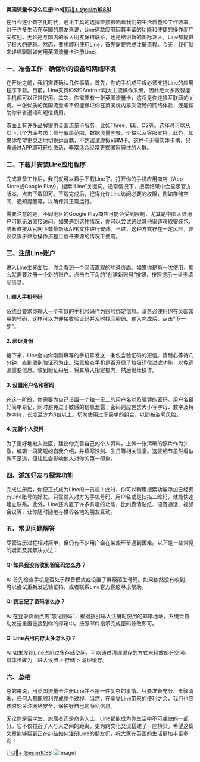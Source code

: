 **英国流量卡怎么注册line[[TG💪+ @esim1088](https://t.me/s/esim1088)]**

在当今这个数字化时代，通讯工具的选择直接影响着我们的生活质量和工作效率。对于许多生活在英国的朋友来说，Line这款应用因其丰富的功能和便捷的操作而广受欢迎。无论是与国内的家人朋友保持联系，还是结识新的国际友人，Line都提供了极大的便利。然而，要想顺利使用Line，首先需要完成注册流程。今天，我们就来详细聊聊如何用英国流量卡注册Line。

### **一、准备工作：确保你的设备和网络环境**
在开始之前，我们需要确认几件事情。首先，你的手机或平板必须支持Line的应用程序下载。目前，Line支持iOS和Android两大主流操作系统，因此绝大多数智能手机都可以正常使用。其次，你需要有一张英国流量卡，这将是你连接互联网的关键。一张优质的英国流量卡不仅能保证你在英国境内享受流畅的网络体验，还能帮助你节省通话和短信费用。

市面上有许多品牌提供英国流量卡服务，比如Three、EE、O2等。选择时可以从以下几个方面考虑：信号覆盖范围、数据流量套餐、价格以及客服支持。此外，如果你希望更灵活地切换运营商，不妨试试虚拟eSIM卡。这种卡无需实体卡槽，只需通过APP即可轻松激活，非常适合经常更换国家居住的人群。

### **二、下载并安装Line应用程序**
完成准备工作后，我们就可以着手下载Line了。打开你的手机应用商店（App Store或Google Play），搜索“Line”关键词。通常情况下，搜索结果中会显示官方版本，点击下载即可。下载完成后，记得允许Line访问必要的权限，例如存储空间、通知提醒等，以确保其正常运行。

需要注意的是，不同地区的Google Play商店可能会受到限制，尤其是中国大陆用户可能无法直接访问。如果遇到这种情况，你可以尝试通过其他渠道获取安装包，或者直接从官网下载最新版APK文件进行安装。不过，这种方式存在一定风险，建议仅限于熟悉操作流程且信任来源的情况下使用。

### **三、注册Line账户**
进入Line主界面后，你会看到一个简洁直观的登录页面。如果你是第一次使用，那么就需要注册一个新的账户。点击右下角的“创建新账号”按钮，按照提示一步步填写信息。

#### **1. 输入手机号码**
系统会要求你输入一个有效的手机号码作为账号绑定信息。请务必使用你在英国常用的号码，这样可以方便接收验证码并及时找回密码。输入完成后，点击“下一步”。

#### **2. 验证身份**
接下来，Line会向你刚刚填写的手机号发送一条包含验证码的短信。请耐心等待几分钟，直到收到验证码为止。注意检查手机是否开启了垃圾短信过滤功能，以免遗漏重要信息。收到验证码后，将其填入指定框内，然后继续操作。

#### **3. 设置用户名和密码**
在这一阶段，你需要为自己设置一个独一无二的用户名以及强健的密码。用户名最好简单易记，同时避免过于敏感的信息泄露；密码则应包含大小写字母、数字及特殊字符，长度至少为8位以上。切勿使用过于简单的组合，以防被盗号风险。

#### **4. 完善个人资料**
为了更好地融入社区，建议你完善自己的个人资料。上传一张清晰的照片作为头像，编辑一段简短的自我介绍，并填写性别、生日等相关信息。这些细节虽然看似微不足道，但往往会影响他人对你的第一印象。

### **四、添加好友与探索功能**
完成注册后，你便正式成为Line的一员啦！此时，你可以利用搜索功能添加已经拥有Line账号的好友。只需输入对方的手机号码、用户名或是扫描二维码，就能快速建立联系。此外，Line还内置了许多有趣的功能，比如表情贴纸、语音通话、视频会议等，让你随时随地与世界各地的朋友互动。

### **五、常见问题解答**
尽管注册过程相对简单，但仍有不少用户会在某些环节遇到困难。以下是一些常见的疑问及其解决办法：

#### **Q: 如果我没有收到验证码怎么办？**
A: 首先检查手机是否处于静音模式或设置了屏蔽陌生号码。如果依然没有收到，可以尝试重新发送验证码，或者联系Line官方客服寻求帮助。

#### **Q: 我忘记了密码怎么办？**
A: 在登录页面点击“忘记密码”，根据指引输入注册时使用的邮箱地址，系统会自动发送重置链接到你的邮箱中。按照邮件指示完成密码修改即可。

#### **Q: Line占用内存太多怎么办？**
A: 如果发现Line占用过多存储空间，可以通过清理缓存的方式来释放部分空间。具体步骤为：进入设置 > 存储 > 清理缓存。

### **六、总结**
总的来说，用英国流量卡注册Line并不是一件复杂的事情。只要准备充分、步骤清晰，任何人都能顺利完成整个过程。当然，在享受Line带来的便利之余，我们也应该时刻关注网络安全，保护好自己的隐私信息。

无论你是留学生、旅居者还是商务人士，Line都能成为你生活中不可或缺的一部分。它不仅拉近了人与人之间的距离，更为跨文化交流搭建了一座桥梁。希望这篇文章能够帮到正在纠结如何注册Line的朋友们，祝大家在英国的生活更加丰富多彩！

[[TG💪+ @esim1088](https://t.me/s/esim1088) ![Image](https://i.postimg.cc/4NQfJmqS/Snipaste-2025-05-13-00-14-12.png)]